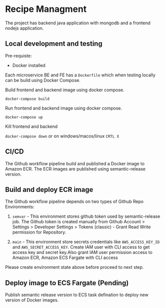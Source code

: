 # Recipe Managment

The project has backend java application with mongodb and a frontend nodejs application.


## Local development and testing

Pre-requiste:
- Docker installed

Each microservice BE and FE has a `Dockerfile` which when testing locally can be build using Docker Compose.

Build frontend and backend image using docker compose.

`docker-compose build`

Run frontend and backend image using docker compose.

`docker-compose up`

Kill frontend and backend

`docker-compose down` or on windows/macos/linux `CRTL X` 


## CI/CD

The Github workflow pipeline build and published a Docker image to Amazon ECR. The ECR images are published using semantic-release version.

## Build and deploy ECR image

The Github workflow pipeline depends on two types of Github Repo Environments:

1. `semvar` - This environment stores github token used by semantic-release job. The Github token is created manually from Github Account > Settings > Developer Settings > Tokens (classic) - Grant Read Write permission for Repository.

2. `main` - This environment store secrets credentials like `AWS_ACCESS_KEY_ID` and `AWS_SECRET_ACCESS_KEY`. Create IAM user with CLI access to get access key and secret key.Also grant IAM user permission access to Amazon ECR, Amazon ECS Fargate with CLI access 

Please create environment state above before proceed to next step.


## Deploy image to ECS Fargate (Pending)

Publish semantic release version to ECS task defination to deploy new version of Docker images.